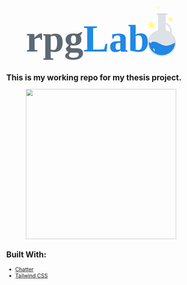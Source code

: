 <p align="center"><img src="data:image/svg+xml;base64,PHN2ZyB4bWxucz0iaHR0cDovL3d3dy53My5vcmcvMjAwMC9zdmciIHdpZHRoPSI2OTQuNTExIiBo%0D%0AZWlnaHQ9IjI2Mi4yNTIiIHZpZXdCb3g9IjAgMCA2OTQuNTExIDI2Mi4yNTIiPjxnIHRyYW5zZm9y%0D%0AbT0idHJhbnNsYXRlKC0xNjEuMzUxIC0xNC4xOTUpIj48ZyB0cmFuc2Zvcm09InRyYW5zbGF0ZSg3%0D%0AMjAuOTAxIDE0LjE5NSkiPjxnIHRyYW5zZm9ybT0idHJhbnNsYXRlKDMuMDAzIDM3LjIyKSI+PHBh%0D%0AdGggZD0iTTE4OS4xNTQsOTIuNDEybC0zNS4xMS0uMDA5LjAyNCw3Mi41OWMtMzEuMDEsNi40MTMt%0D%0ANTMuMTQ0LDM3Ljg2NS00Ny44LDY4LDEyLjc0Niw3MS44OTIsMTIxLjQxOCw2Ny4wMDksMTMwLjYx%0D%0ANC0xLjA4MiwyLjg3MS0yMS4yNTYtNS43ODEtMzkuNy0yMC44NzYtNTIuNzc3YTQxLjQzLDQxLjQz%0D%0ALDAsMCwwLTEuOC0yNS4xNjcsNDUuNzI2LDQ1LjcyNiwwLDAsMC0yNC44NDgtMjQuOTc0Yy0uMTM0%0D%0ALS4wNTgtLjI2OS0uMTE1LS40LS4xNzFsLjItMzYuNDA2Wm0yMC4xMjYsODEuNTI5Yy0zLjQ3OC0y%0D%0ALjQxOC02LjA0OC00LjQxNC05LjE2NS01LjU4Mi01LjIyNy0xLjk2Mi02Ljg1MS0xLjY3Mi0xMS4z%0D%0ANTktNC40OTNsLjE1MS0yNy4xNzdhMzguMTU5LDM4LjE1OSwwLDAsMSwxOC4xNzMsMTkuNzIxQTM0%0D%0ALjk0NCwzNC45NDQsMCwwLDEsMjA5LjI4LDE3My45NDFaIiB0cmFuc2Zvcm09InRyYW5zbGF0ZSgt%0D%0AMTA1LjQ3MSAtODYuNTc2KSIgZmlsbD0iI2RkZTJlOCIgZmlsbC1ydWxlPSJldmVub2RkIi8+PHBh%0D%0AdGggZD0iTTExNSwzMTUuODE3YzAsMzIuMTg5LDI3LjA5NCw1Ny45NzcsNjAuNTE1LDU3Ljk3N3M2%0D%0AMC41MTUtMjUuNzg3LDYwLjUxNS01Ny45NzdjMCwwLTE5LjE4MywxMy4xMzMtMzguNzIsMTQuNTM3%0D%0ALTE0LjQ1LDEuMDM4LTMxLjYxMy05LjY4MS00MS4zNzgtMTQuNTc3QzEzOC4wNjEsMzA2LjgxOCwx%0D%0AMTUsMzE1LjgxNywxMTUsMzE1LjgxN1oiIHRyYW5zZm9ybT0idHJhbnNsYXRlKC0xMDkuNTYgLTE4%0D%0AMC43MjIpIiBmaWxsPSIjMjA4OGU1Ii8+PHBhdGggZD0iTTE4NC40ODUsODguMDIzbDM1LjEwOC4w%0D%0AMDljNi4wNS4yNzUsNi43OTUuODY2LDcuMTgxLTQuMjA3LTUuNi0yLjI2Mi00NS42NjMtMi4yMzgt%0D%0ANTAuMzY3LjUxQzE3Nyw4OS4yNzUsMTc5LjE4Myw4OC4zOTEsMTg0LjQ4NSw4OC4wMjNaIiB0cmFu%0D%0Ac2Zvcm09InRyYW5zbGF0ZSgtMTM1LjkxIC04Mi4xOTYpIiBmaWxsPSIjY2NkM2RiIiBmaWxsLXJ1%0D%0AbGU9ImV2ZW5vZGQiLz48L2c+PHBhdGggZD0iTTEzMS42OTIsMzAwLjZjLS44NDMuOTQ3LTcuMjE5%0D%0ALDE0LjUtMS42ODIsMTIuOTY2LDEuOTI3LS41MzUsMi42MDUtNC44MTgsMy4yMzUtNi43NzFDMTM0%0D%0ALjIsMzAzLjg0NywxMzYuMjM4LDMwMC41MTMsMTMxLjY5MiwzMDAuNloiIHRyYW5zZm9ybT0idHJh%0D%0AbnNsYXRlKC0xMTIuMDM4IC0xMzguNjk1KSIgZmlsbD0iI2Y2ZjhmOSIgZmlsbC1ydWxlPSJldmVu%0D%0Ab2RkIi8+PHBhdGggZD0iTTE1My44MjUsMzY1LjI1OGMuODQyLjk0Nyw3LjIxOSwxNC41LDEuNjgy%0D%0ALDEyLjk2NC0xLjkyNy0uNTM2LTIuNi00LjgxOC0zLjIzNS02Ljc3MUMxNTEuMzIsMzY4LjUsMTQ5%0D%0ALjI3OSwzNjUuMTY2LDE1My44MjUsMzY1LjI1OFoiIHRyYW5zZm9ybT0idHJhbnNsYXRlKC0xMjEu%0D%0AOTk4IC0xNjYuNDM4KSIgZmlsbD0iI2Y2ZjhmOSIgZmlsbC1ydWxlPSJldmVub2RkIi8+PHBhdGgg%0D%0AZD0iTTI3OS44NjEsMTA2LjE4M2wzLjg4Myw5LjEwOCwxMC41MTYuNjE5LTguMTE3LDYuMjQ4LDIu%0D%0ANjE2LDkuNDkxLTguOS01LjI0Ni04LjksNS4yNDYsMi42MTctOS40OTEtOC4xMTctNi4yNDgsMTAu%0D%0ANTE3LS42MTksMy44ODMtOS4xMDhaIiB0cmFuc2Zvcm09InRyYW5zbGF0ZSgtMTcxLjEyMSAtNTUu%0D%0AMjY5KSIgZmlsbD0iI2ZjZjc5NyIgZmlsbC1ydWxlPSJldmVub2RkIi8+PHBhdGggZD0iTTExOS4z%0D%0AMiwxNDMuMjY4bDUuMTUzLDEyLjA4NywxMy45NTYuODIxLTEwLjc3MSw4LjI5MiwzLjQ3MiwxMi41%0D%0AOTVMMTE5LjMyLDE3MC4xbC0xMS44MSw2Ljk2MiwzLjQ3Mi0xMi41OTUtMTAuNzcxLTguMjkyLDEz%0D%0ALjk1Ni0uODIxLDUuMTUzLTEyLjA4N1oiIHRyYW5zZm9ybT0idHJhbnNsYXRlKC0xMDAuMjEyIC03%0D%0AMS4xODIpIiBmaWxsPSIjZmZmZjc4IiBmaWxsLXJ1bGU9ImV2ZW5vZGQiLz48cGF0aCBkPSJNMTgz%0D%0ALjQxMSwxN2wzLjE0Nyw3LjM4Miw4LjUyNC41TDE4OC41LDI5Ljk0OGwyLjEyMSw3LjY5Mi03LjIx%0D%0AMy00LjI1MkwxNzYuMiwzNy42MzlsMi4xMjEtNy42OTItNi41NzgtNS4wNjQsOC41MjMtLjVMMTgz%0D%0ALjQxMSwxN1oiIHRyYW5zZm9ybT0idHJhbnNsYXRlKC0xMzAuOTA1IC0xNykiIGZpbGw9IiNmY2Zj%0D%0AYzgiIGZpbGwtcnVsZT0iZXZlbm9kZCIvPjwvZz48ZyB0cmFuc2Zvcm09InRyYW5zbGF0ZSgxNjEu%0D%0AMzUxIDY4LjQ0NykiPjxnIHN0eWxlPSJpc29sYXRpb246aXNvbGF0ZSI+PHRleHQgdHJhbnNmb3Jt%0D%0APSJ0cmFuc2xhdGUoMCAxNTkpIiBmaWxsPSIjNWU2Nzc0IiBmb250LXNpemU9IjE3NyIgZm9udC1m%0D%0AYW1pbHk9IlBUU2Fucy1Cb2xkLCBQVCBTYW5zIiBmb250LXdlaWdodD0iNzAwIiBzdHlsZT0iaXNv%0D%0AbGF0aW9uOmlzb2xhdGUiPjx0c3BhbiB4PSIwIiB5PSIwIj5ycGc8L3RzcGFuPjx0c3BhbiB5PSIw%0D%0AIiBmaWxsPSIjMjA4OGU1Ij5MYWI8L3RzcGFuPjwvdGV4dD48L2c+PC9nPjwvZz48L3N2Zz4=" width="400"></p>


## This is my working repo for my thesis project. 
<p align="center"><img src="https://media.giphy.com/media/Fv8uxK7iNIEhi/source.gif" width="400"></p>



## Built With:



- [Chatter](https://github.com/Chatter-Laravel/core)
- [Tailwind CSS](https://tailwindcss.com/)
